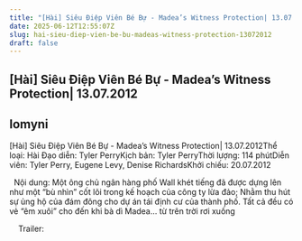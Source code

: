 ```yaml
---
title: "[Hài] Siêu Điệp Viên Bé Bự - Madea’s Witness Protection| 13.07.2012"
date: 2025-06-12T12:55:07Z
slug: hai-sieu-diep-vien-be-bu-madeas-witness-protection-13072012
draft: false
---
```


## [Hài] Siêu Điệp Viên Bé Bự - Madea’s Witness Protection| 13.07.2012

## lomyni

[Hài] Siêu Điệp Viên Bé Bự - Madea’s Witness Protection| 13.07.2012
​Thể loại: Hài​ 
 ​Đạo diễn: Tyler Perry​Kịch bản: Tyler Perry​Thời lượng: 114 phút​Diễn viên: Tyler Perry, Eugene Levy, Denise Richards​Khởi chiếu: 20.07.2012​ 
 
​ 
​ 
Nội dung:
Một ông chủ ngân hàng phố Wall khét tiếng đã được dựng lên như một “bù nhìn” cốt lõi trong kế hoạch của công ty lừa đảo; Nhằm thu hút sự ủng hộ của đám đông cho dự án tái định cư của thành phố. Tất cả đều có vẻ “êm xuôi” cho đến khi bà dì Madea… từ trên trời rơi xuống
 
​ 
​ 
​ 
​ 
Trailer:​ 
 ​​